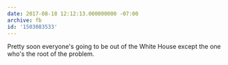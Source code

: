 ```yaml
---
date: 2017-08-18 12:12:13.000000000 -07:00
archive: fb
id: '1503083533'
---
```


Pretty soon everyone's going to be out of the White House except the one who's the root of the problem.
